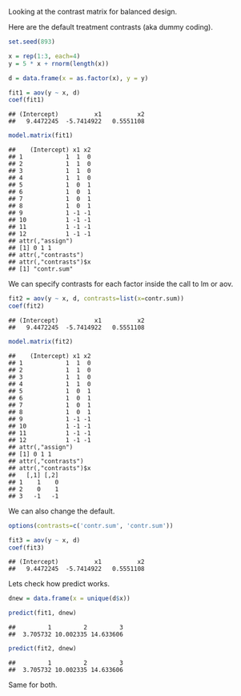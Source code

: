 Looking at the contrast matrix for balanced design.

Here are the default treatment contrasts (aka dummy coding).


```r
set.seed(893)

x = rep(1:3, each=4)
y = 5 * x + rnorm(length(x))

d = data.frame(x = as.factor(x), y = y)

fit1 = aov(y ~ x, d)
coef(fit1)
```

```
## (Intercept)          x1          x2 
##   9.4472245  -5.7414922   0.5551108
```

```r
model.matrix(fit1)
```

```
##    (Intercept) x1 x2
## 1            1  1  0
## 2            1  1  0
## 3            1  1  0
## 4            1  1  0
## 5            1  0  1
## 6            1  0  1
## 7            1  0  1
## 8            1  0  1
## 9            1 -1 -1
## 10           1 -1 -1
## 11           1 -1 -1
## 12           1 -1 -1
## attr(,"assign")
## [1] 0 1 1
## attr(,"contrasts")
## attr(,"contrasts")$x
## [1] "contr.sum"
```

We can specify contrasts for each factor inside the call to lm or aov.


```r
fit2 = aov(y ~ x, d, contrasts=list(x=contr.sum))
coef(fit2)
```

```
## (Intercept)          x1          x2 
##   9.4472245  -5.7414922   0.5551108
```

```r
model.matrix(fit2)
```

```
##    (Intercept) x1 x2
## 1            1  1  0
## 2            1  1  0
## 3            1  1  0
## 4            1  1  0
## 5            1  0  1
## 6            1  0  1
## 7            1  0  1
## 8            1  0  1
## 9            1 -1 -1
## 10           1 -1 -1
## 11           1 -1 -1
## 12           1 -1 -1
## attr(,"assign")
## [1] 0 1 1
## attr(,"contrasts")
## attr(,"contrasts")$x
##   [,1] [,2]
## 1    1    0
## 2    0    1
## 3   -1   -1
```

We can also change the default.


```r
options(contrasts=c('contr.sum', 'contr.sum'))

fit3 = aov(y ~ x, d)
coef(fit3)
```

```
## (Intercept)          x1          x2 
##   9.4472245  -5.7414922   0.5551108
```

Lets check how predict works.


```r
dnew = data.frame(x = unique(d$x))

predict(fit1, dnew)
```

```
##         1         2         3 
##  3.705732 10.002335 14.633606
```

```r
predict(fit2, dnew)
```

```
##         1         2         3 
##  3.705732 10.002335 14.633606
```

Same for both.
